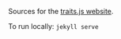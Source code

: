 Sources for the [traits.js website](http://soft.vub.ac.be/~tvcutsem/traitsjs/).

To run locally: `jekyll serve`
